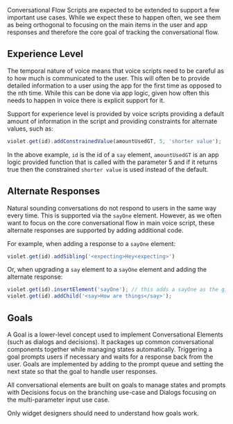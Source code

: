 Conversational Flow Scripts are expected to be extended to support a few important use cases. While we expect these to happen often, we see them as being orthogonal to focusing on the main items in the user and app responses and therefore the core goal of tracking the conversational flow.

## Experience Level
The temporal nature of voice means that voice scripts need to be careful as to how much is communicated to the user. This will often be to provide detailed information to a user using the app for the first time as opposed to the nth time. While this can be done via app logic, given how often this needs to happen in voice there is explicit support for it.

Support for experience level is provided by voice scripts providing a default amount of information in the script and providing constraints for alternate values, such as:
```javascript
violet.get(id).addConstrainedValue(amountUsedGT, 5, 'shorter value');
```
In the above example, `id` is the id of a `say` element, `amountUsedGT` is an app logic provided function that is called with the parameter 5 and if it returns true then the constrained `shorter value` is used instead of the default.

## Alternate Responses
Natural sounding conversations do not respond to users in the same way every time. This is supported via the `sayOne` element. However, as we often want to focus on the core conversational flow in main voice script, these alternate responses are supported by adding additional code.

 For example, when adding a response to a `sayOne` element:
```javascript
violet.get(id).addSibling('<expecting>Hey<expecting>')
```
Or, when upgrading a `say` element to a `sayOne` element and adding the alternate response:
```javascript
violet.get(id).insertElement('sayOne'); // this adds a sayOne as the given id to replace the say element, adds the say element to the new sayOne, AND removed the id from the say element.
violet.get(id).addChild('<say>How are things</say>');
```

## Goals
A Goal is a lower-level concept used to implement Conversational Elements (such as dialogs and decisions). It packages up common conversational components together while managing states automatically. Triggering a goal prompts users if necessary and waits for a response back from the user. Goals are implemented by adding to the prompt queue and setting the next state so that the goal to handle user responses.

All conversational elements are built on goals to manage states and prompts with Decisions focus on the branching use-case and Dialogs focusing on the multi-parameter input use case.

Only widget designers should need to understand how goals work.